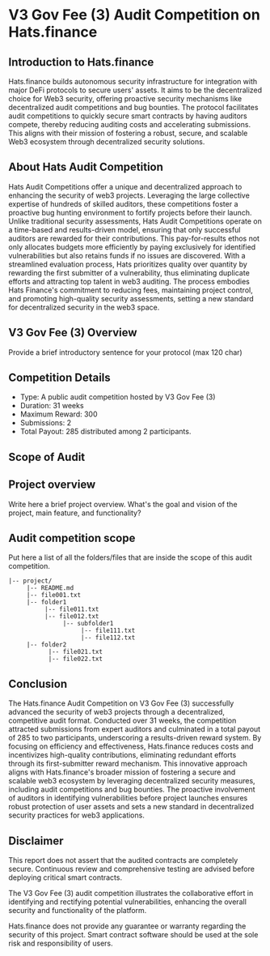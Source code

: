 # **V3 Gov Fee (3) Audit Competition on Hats.finance** 


## Introduction to Hats.finance


Hats.finance builds autonomous security infrastructure for integration with major DeFi protocols to secure users' assets. 
It aims to be the decentralized choice for Web3 security, offering proactive security mechanisms like decentralized audit competitions and bug bounties. 
The protocol facilitates audit competitions to quickly secure smart contracts by having auditors compete, thereby reducing auditing costs and accelerating submissions. 
This aligns with their mission of fostering a robust, secure, and scalable Web3 ecosystem through decentralized security solutions​.

## About Hats Audit Competition


Hats Audit Competitions offer a unique and decentralized approach to enhancing the security of web3 projects. Leveraging the large collective expertise of hundreds of skilled auditors, these competitions foster a proactive bug hunting environment to fortify projects before their launch. Unlike traditional security assessments, Hats Audit Competitions operate on a time-based and results-driven model, ensuring that only successful auditors are rewarded for their contributions. This pay-for-results ethos not only allocates budgets more efficiently by paying exclusively for identified vulnerabilities but also retains funds if no issues are discovered. With a streamlined evaluation process, Hats prioritizes quality over quantity by rewarding the first submitter of a vulnerability, thus eliminating duplicate efforts and attracting top talent in web3 auditing. The process embodies Hats Finance's commitment to reducing fees, maintaining project control, and promoting high-quality security assessments, setting a new standard for decentralized security in the web3 space​​.

## V3 Gov Fee (3) Overview

Provide a brief introductory sentence for your protocol (max 120 char)

## Competition Details


- Type: A public audit competition hosted by V3 Gov Fee (3)
- Duration: 31 weeks
- Maximum Reward: 300
- Submissions: 2
- Total Payout: 285 distributed among 2 participants.

## Scope of Audit

## Project overview

Write here a brief project overview. What's the goal and vision of the project, main feature, and functionality?

## Audit competition scope

Put here a list of all the folders/files that are inside the scope of this audit competition.

```
|-- project/
     |-- README.md
     |-- file001.txt   
     |-- folder1
          |-- file011.txt
          |-- file012.txt
               |-- subfolder1
                    |-- file111.txt
                    |-- file112.txt
     |-- folder2
           |-- file021.txt
           |-- file022.txt
```



## Conclusion

The Hats.finance Audit Competition on V3 Gov Fee (3) successfully advanced the security of web3 projects through a decentralized, competitive audit format. Conducted over 31 weeks, the competition attracted submissions from expert auditors and culminated in a total payout of 285 to two participants, underscoring a results-driven reward system. By focusing on efficiency and effectiveness, Hats.finance reduces costs and incentivizes high-quality contributions, eliminating redundant efforts through its first-submitter reward mechanism. This innovative approach aligns with Hats.finance's broader mission of fostering a secure and scalable web3 ecosystem by leveraging decentralized security measures, including audit competitions and bug bounties. The proactive involvement of auditors in identifying vulnerabilities before project launches ensures robust protection of user assets and sets a new standard in decentralized security practices for web3 applications.

## Disclaimer


This report does not assert that the audited contracts are completely secure. Continuous review and comprehensive testing are advised before deploying critical smart contracts.


The V3 Gov Fee (3) audit competition illustrates the collaborative effort in identifying and rectifying potential vulnerabilities, enhancing the overall security and functionality of the platform.


Hats.finance does not provide any guarantee or warranty regarding the security of this project. Smart contract software should be used at the sole risk and responsibility of users.

